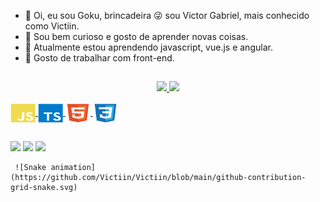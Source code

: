 - 👋 Oi, eu sou Goku, brincadeira 😜 sou Victor Gabriel, mais conhecido como Victiin.
- 👀 Sou bem curioso e gosto de aprender novas coisas.
- 🌱 Atualmente estou aprendendo javascript, vue.js e angular.
- 💞️ Gosto de trabalhar com front-end.

##


<div align="center">
  <a href="https://github.com/Victiin">
  <img height="180em" src="https://github-readme-stats.vercel.app/api?username=Victiin&show_icons=true&theme=darcula&include_all_commits=true&count_private=true"/>
  <img height="180em" src="https://github-readme-stats.vercel.app/api/top-langs/?username=Victiin&layout=compact&langs_count=7&theme=darcula"/>
</div>
  
  <div style="display: inline_block"><br>
  <img align="center" alt="Vic-Js" height="30" width="40" src="https://raw.githubusercontent.com/devicons/devicon/master/icons/javascript/javascript-plain.svg">
  <img align="center" alt="Vic-Ts" height="30" width="40" src="https://raw.githubusercontent.com/devicons/devicon/master/icons/typescript/typescript-plain.svg">
  <img align="center" alt="Vic-HTML" height="30" width="40" src="https://raw.githubusercontent.com/devicons/devicon/master/icons/html5/html5-original.svg">
  <img align="center" alt="Vic-CSS" height="30" width="40" src="https://raw.githubusercontent.com/devicons/devicon/master/icons/css3/css3-original.svg">
  
   
</div>
  
  ##
  
  <div>
    <a href = "victiinsz96@gmail.com"> <img src= "https://img.shields.io/badge/Gmail-D14836?style=for-the-badge&logo=gmail&logoColor=white" target="_blank"></a>
    <a href = "https://www.linkedin.com/in/victor-gabriel-0a909a109/"> <img src= "https://img.shields.io/badge/LinkedIn-0077B5?style=for-the-badge&logo=linkedin&logoColor=white" target="_blank"></a>
    <a href = "https://www.instagram.com/victiin/"> <img src= "https://img.shields.io/badge/Instagram-E4405F?style=for-the-badge&logo=instagram&logoColor=white"></a>
    
     ![Snake animation](https://github.com/Victiin/Victiin/blob/main/github-contribution-grid-snake.svg)
  </div>
